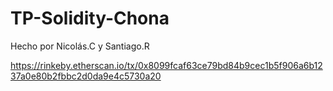 # TP-Solidity-Chona

Hecho por Nicolás.C y Santiago.R

https://rinkeby.etherscan.io/tx/0x8099fcaf63ce79bd84b9cec1b5f906a6b1237a0e80b2fbbc2d0da9e4c5730a20
